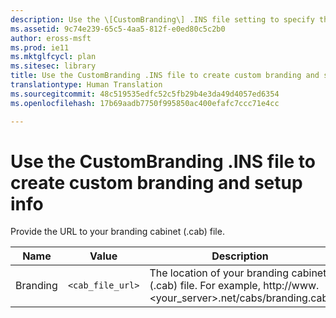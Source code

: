 ```yaml
---
description: Use the \[CustomBranding\] .INS file setting to specify the location of your branding cabinet (.cab) file.
ms.assetid: 9c74e239-65c5-4aa5-812f-e0ed80c5c2b0
author: eross-msft
ms.prod: ie11
ms.mktglfcycl: plan
ms.sitesec: library
title: Use the CustomBranding .INS file to create custom branding and setup info (Internet Explorer Administration Kit 11 for IT Pros)
translationtype: Human Translation
ms.sourcegitcommit: 48c519535edfc52c5fb29b4e3da49d4057ed6354
ms.openlocfilehash: 17b69aadb7750f995850ac400efafc7ccc71e4cc

---
```


# Use the CustomBranding .INS file to create custom branding and setup info
Provide the URL to your branding cabinet (.cab) file.

|Name       |Value                           | Description                                                  |
|-----------|--------------------------------|--------------------------------------------------------------|
|Branding |`<cab_file_url>` |The location of your branding cabinet (.cab) file. For example, http://www.&lt;your_server&gt;.net/cabs/branding.cab.|


<!--HONumber=Jun16_HO4-->


